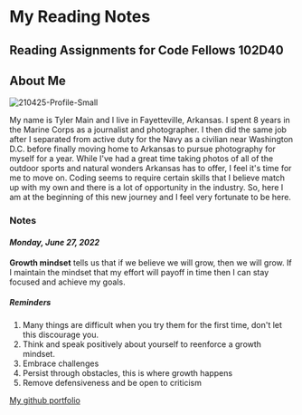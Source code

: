 # My Reading Notes

## Reading Assignments for Code Fellows 102D40

## About Me

![210425-Profile-Small](https://user-images.githubusercontent.com/108289379/176016664-fdb84cd6-09cd-48e1-ab85-8b9d92a1b373.jpg)

My name is Tyler Main and I live in Fayetteville, Arkansas. I spent 8 years in the Marine Corps as a journalist and photographer. I then did the same job after I separated from active duty for the Navy as a civilian near Washington D.C. before finally moving home to Arkansas to pursue photography for myself for a year. While I've had a great time taking photos of all of the outdoor sports and natural wonders Arkansas has to offer, I feel it's time for me to move on. Coding seems to require certain skills that I believe match up with my own and there is a lot of opportunity in the industry. So, here I am at the beginning of this new journey and I feel very fortunate to be here.

### Notes

#### *Monday, June 27, 2022*

**Growth mindset** tells us that if we believe we will grow, then we will grow. If I maintain the mindset that my effort will payoff in time then I can stay focused and achieve my goals.

##### Reminders

1. Many things are difficult when you try them for the first time, don't let this discourage you.
2. Think and speak positively about yourself to reenforce a growth mindset.
3. Embrace challenges
4. Persist through obstacles, this is where growth happens
5. Remove defensiveness and be open to criticism

[My github portfolio](https://github.com/TylerofArk)
